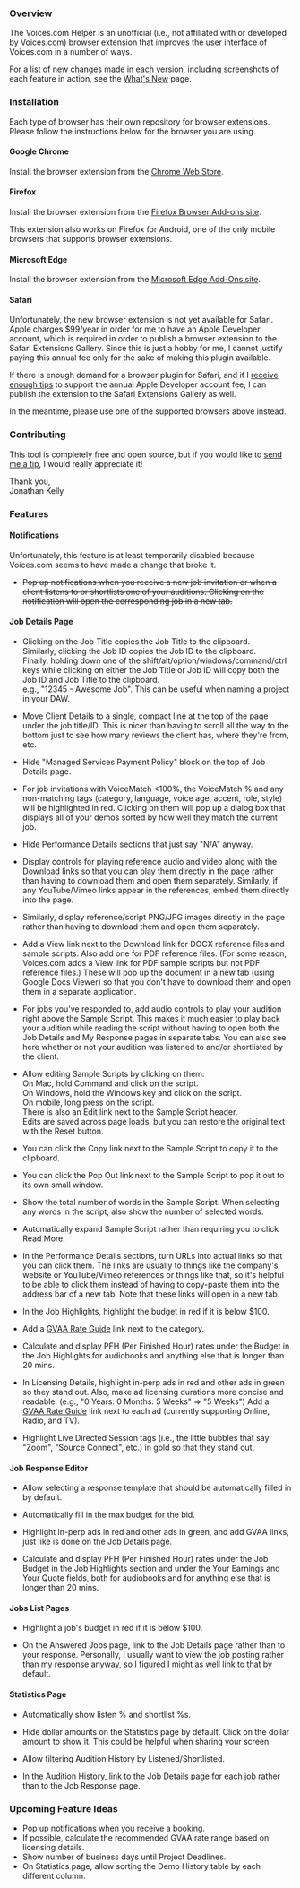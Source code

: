 ### Overview

The Voices.com Helper is an unofficial (i.e., not affiliated with or developed by Voices.com) browser extension that
improves the user interface of Voices.com in a number of ways.

For a list of new changes made in each version, including screenshots of each feature in action, see the
[What's New](https://github.com/jonathankellyva/vdc-helper/wiki/What's-New) page.

### Installation

Each type of browser has their own repository for browser extensions. Please follow the instructions below
for the browser you are using.

#### Google Chrome

Install the browser extension from the
[Chrome Web Store](https://chromewebstore.google.com/detail/voicescom-helper/ehkgogjjjmhlibpmdnpabpocahhbfgni).

#### Firefox

Install the browser extension from the
[Firefox Browser Add-ons site](https://addons.mozilla.org/en-US/firefox/addon/vdc-helper/).

This extension also works on Firefox for Android, one of the only mobile browsers that supports
browser extensions.

#### Microsoft Edge

Install the browser extension from the
[Microsoft Edge Add-Ons site](https://microsoftedge.microsoft.com/addons/detail/voicescom-helper/bekfnbcgjdeapfmnececgjkbhfdenaco).

#### Safari

Unfortunately, the new browser extension is not yet available for Safari. Apple charges $99/year
in order for me to have an Apple Developer account, which is required in order to publish a
browser extension to the Safari Extensions Gallery. Since this is just a hobby for me, I cannot
justify paying this annual fee only for the sake of making this plugin available.

If there is enough demand for a browser plugin for Safari, and if I
[receive enough tips](https://tiptopjar.com/jskva) to support the annual Apple Developer account
fee, I can publish the extension to the Safari Extensions Gallery as well.

In the meantime, please use one of the supported browsers above instead.

### Contributing

This tool is completely free and open source, but if you would like to
[send me a tip](https://tiptopjar.com/jskva), I would really appreciate it!

Thank you,
<br />Jonathan Kelly

### Features

#### Notifications

Unfortunately, this feature is at least temporarily disabled because Voices.com seems to have made a change that broke it.

* ~~Pop up notifications when you receive a new job invitation or when a client listens to or
  shortlists one of your auditions. Clicking on the notification will open the corresponding
  job in a new tab.~~

#### Job Details Page

* Clicking on the Job Title copies the Job Title to the clipboard.  
  Similarly, clicking the Job ID copies the Job ID to the clipboard.  
  Finally, holding down one of the shift/alt/option/windows/command/ctrl keys while clicking on
  either the Job Title or Job ID will copy both the Job ID and Job Title to the clipboard.  
  e.g., "12345 - Awesome Job". This can be useful when naming a project in your DAW.

* Move Client Details to a single, compact line at the top of the page under the job title/ID.
  This is nicer than having to scroll all the way to the bottom just to see how many reviews the
  client has, where they're from, etc.

* Hide "Managed Services Payment Policy" block on the top of Job Details page.

* For job invitations with VoiceMatch <100%, the VoiceMatch % and any non-matching tags
  (category, language, voice age, accent, role, style) will be highlighted in red. Clicking on them
  will pop up a dialog box that displays all of your demos sorted by how well they match the
  current job.

* Hide Performance Details sections that just say "N/A" anyway.

* Display controls for playing reference audio and video along with the Download links so that you
  can play them directly in the page rather than having to download them and open them separately.
  Similarly, if any YouTube/Vimeo links appear in the references, embed them directly into the page.

* Similarly, display reference/script PNG/JPG images directly in the page rather than having to
  download them and open them separately.

* Add a View link next to the Download link for DOCX reference files and sample scripts. Also add
  one for PDF reference files. (For some reason, Voices.com adds a View link for PDF sample scripts
  but not PDF reference files.) These will pop up the document in a new tab (using Google Docs
  Viewer) so that you don't have to download them and open them in a separate application.

* For jobs you've responded to, add audio controls to play your audition right above the Sample
  Script. This makes it much easier to play back your audition while reading the script without
  having to open both the Job Details and My Response pages in separate tabs. You can also see here
  whether or not your audition was listened to and/or shortlisted by the client.

* Allow editing Sample Scripts by clicking on them.  
  On Mac, hold Command and click on the script.  
  On Windows, hold the Windows key and click on the script.  
  On mobile, long press on the script.  
  There is also an Edit link next to the Sample Script header.  
  Edits are saved across page loads, but you can restore the original text with the Reset button.

* You can click the Copy link next to the Sample Script to copy it to the clipboard.

* You can click the Pop Out link next to the Sample Script to pop it out to its own small window.

* Show the total number of words in the Sample Script.
  When selecting any words in the script, also show the number of selected words.

* Automatically expand Sample Script rather than requiring you to click Read More.

* In the Performance Details sections, turn URLs into actual links so that you can click them.
  The links are usually to things like the company's website or YouTube/Vimeo references or
  things like that, so it's helpful to be able to click them instead of having to copy-paste
  them into the address bar of a new tab.  Note that these links will open in a new tab.

* In the Job Highlights, highlight the budget in red if it is below $100.

* Add a [GVAA Rate Guide](https://globalvoiceacademy.com/gvaa-rate-guide-2/) link next to the category.

* Calculate and display PFH (Per Finished Hour) rates under the Budget in the Job Highlights for
  audiobooks and anything else that is longer than 20 mins.

* In Licensing Details, highlight in-perp ads in red and other ads in green so they stand out.
  Also, make ad licensing durations more concise and readable.
  (e.g., "0 Years: 0 Months: 5 Weeks" => "5 Weeks")
  Add a [GVAA Rate Guide](https://globalvoiceacademy.com/gvaa-rate-guide-2/) link next to each ad
  (currently supporting Online, Radio, and TV).

* Highlight Live Directed Session tags (i.e., the little bubbles that say "Zoom", "Source Connect",
  etc.) in gold so that they stand out.

#### Job Response Editor

* Allow selecting a response template that should be automatically filled in by default.

* Automatically fill in the max budget for the bid.

* Highlight in-perp ads in red and other ads in green, and add GVAA links, just like is done on the
  Job Details page.

* Calculate and display PFH (Per Finished Hour) rates under the Job Budget in the Job Highlights
  section and under the Your Earnings and Your Quote fields, both for audiobooks and for anything
  else that is longer than 20 mins.

#### Jobs List Pages

* Highlight a job's budget in red if it is below $100.

* On the Answered Jobs page, link to the Job Details page rather than to your response. Personally, I usually want to
  view the job posting rather than my response anyway, so I figured I might as well link to that by default.

#### Statistics Page

* Automatically show listen % and shortlist %s.

* Hide dollar amounts on the Statistics page by default.
  Click on the dollar amount to show it.
  This could be helpful when sharing your screen.

* Allow filtering Audition History by Listened/Shortlisted.

* In the Audition History, link to the Job Details page for each job rather than to the Job Response page.

### Upcoming Feature Ideas

* Pop up notifications when you receive a booking.
* If possible, calculate the recommended GVAA rate range based on licensing details.
* Show number of business days until Project Deadlines.
* On Statistics page, allow sorting the Demo History table by each different column.
